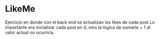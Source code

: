 # LikeMe
Ejercicio en donde con el back end se actualizan los likes de cada post
Lo importante era inicializar cada post en 0, sino la lógica de sumarle + 1 al valor actual no ocurriría.